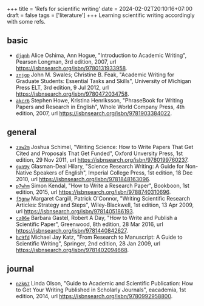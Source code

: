 +++
title = 'Refs for scientific writing'
date = 2024-02-02T20:10:16+07:00
draft = false
tags = ['literature']
+++
Learning scientific writing accordingly with some refs.
<!--more-->


## basic
+ [`djqnh`](https://osf.io/djqnh) Alice Oshima, Ann Hogue, "Introduction to Academic Writing", Pearson Longman, 3rd edition, 2007, url https://isbnsearch.org/isbn/9780131933958.
+ [`znjgp`](https://osf.io/znjgp) John M. Swales; Christine B. Feak, "Academic Writing for Graduate Students: Essential Tasks and Skills", University of Michigan Press ELT, 3rd edition, 9 Jul 2012, url https://isbnsearch.org/isbn/9780472034758.
+ [`akcr6`](https://osf.io/akcr6) Stephen Howe, Kristina Henriksson, "PhraseBook for Writing Papers and Research in English", Whole World Company Press, 4th edition, 2007, url https://isbnsearch.org/isbn/9781903384022.


## general
+ [`zaw2m`](https://osf.io/zaw2m) Joshua Schimel, "Writing Science: How to Write Papers That Get Cited and Proposals That Get Funded", Oxford Unversity Press, 1st edition, 29 Nov 2011, url https://isbnsearch.org/isbn/9780199760237.
+ [`gxn9y`](https://osf.io/gxn9y) Glasman-Deal Hilary, "Science Research Writing: A Guide for Non-Native Speakers of English", Imperial College Press, 1st edition, 18 Dec 2010, url https://isbnsearch.org/isbn/9781848163096.
+ [`p7whm`](https://osf.io/p7whm) Simon Kendal, "How to Write a Research Paper", Bookboon, 1st edition, 2015, url https://isbnsearch.org/isbn/9788740310696.
+ [`f5gnw`](https://osf.io/f5gnw) Margaret Cargill, Patrick O'Connor, "Writing Scientific Research Articles: Strategy and Steps", Wiley-Blackwell, 1st edition, 13 Apr 2009, url https://isbnsearch.org/isbn/9781405186193.
+ [`cz86e`](https://osf.io/cz86e) Barbara Gastel, Robert A Day, "How to Write and Publish a Scientific Paper", Greenwood, 8th edition, 28 Mar 2016, url https://isbnsearch.org/isbn/9781440842627.
+ [`hc9fd`](https://osf.io/hc9fd) Michael Jay Katz, "From Research to Manuscript: A Guide to Scientific Writing", Springer, 2nd edition, 28 Jan 2009, url https://isbnsearch.org/isbn/9781402094668.


## journal
+ [`nzk67`](https://osf.io/nzk67) Linda Olson, "Guide to Academic and Scientific Publication: How to Get Your Writing Published in Scholarly Journals", eacademia, 1st edition, 2014, url https://isbnsearch.org/isbn/9780992958800.
